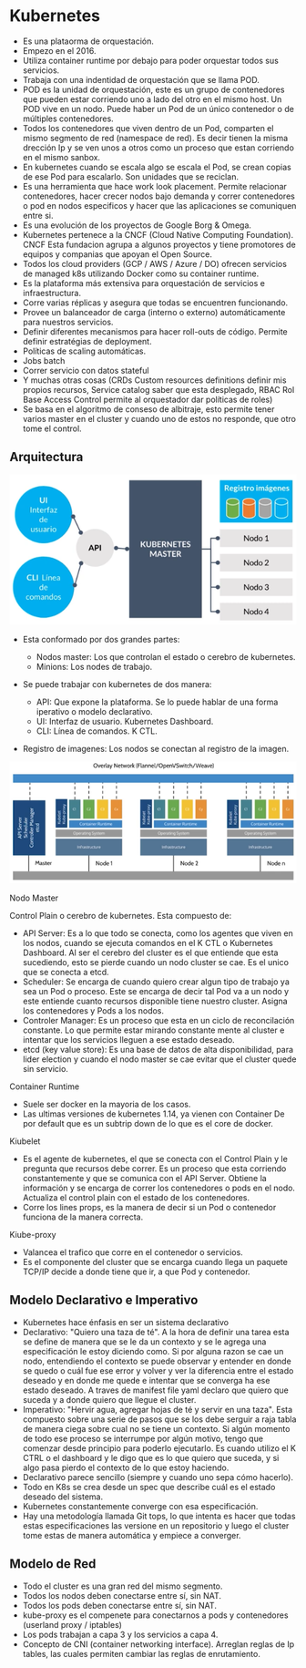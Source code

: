 # Kubernetes

* Es una plataorma de orquestación.
* Empezo en el 2016.
* Utiliza container runtime por debajo para poder orquestar todos sus servicios.
* Trabaja con una indentidad de orquestación que se llama POD.
* POD es la unidad de orquestación, este es un grupo de contenedores que pueden estar corriendo uno a lado del otro en el mismo host. Un POD vive en un nodo. Puede haber un Pod de un único contenedor o de múltiples contenedores.
*  Todos los contenedores que viven dentro de un Pod, comparten el mismo segmento de red (namespace de red). Es decir tienen la misma drección Ip y se ven unos a otros como un proceso que estan corriendo en el mismo sanbox.
* En kubernetes cuando se escala algo se escala el Pod, se crean copias de ese Pod para escalarlo. Son unidades que se reciclan.
* Es una herramienta que hace work look placement. Permite relacionar contenedores, hacer crecer nodos bajo demanda y correr contenedores o pod en nodos especificos y hacer que las aplicaciones se comuniquen entre si.
* Es una evolución de los proyectos de Google Borg & Omega.
* Kubernetes pertenece a la CNCF (Cloud Native Computing Foundation). CNCF Esta fundacion agrupa a algunos proyectos y tiene promotores de equipos y companias que apoyan el Open Source.
* Todos los cloud providers (GCP / AWS / Azure / DO) ofrecen servicios de managed k8s utilizando Docker como su container runtime.
* Es la plataforma más extensiva para orquestación de servicios e infraestructura.
* Corre varias réplicas y asegura que todas se encuentren funcionando.
* Provee un balanceador de carga (interno o externo) automáticamente para nuestros servicios.
* Definir diferentes mecanismos para hacer roll-outs de código. Permite definir estratégias de deployment.
* Políticas de scaling automáticas.
* Jobs batch
* Correr servicio con datos stateful
* Y muchas otras cosas (CRDs Custom resources definitions definir mis propios recursos, Service catalog saber que esta desplegado, RBAC Rol Base Access Control permite al orquestador dar políticas de roles)
* Se basa en el algoritmo de conseso de albitraje, esto permite tener varios master en el cluster y cuando uno de estos no responde, que otro tome el control.

## Arquitectura

![image-20201102113824599](./assets/arquitectura.png)

* Esta conformado por dos grandes partes:
  * Nodos master: Los que controlan el estado o cerebro de kubernetes.
  * Minions: Los nodes de trabajo.
* Se puede trabajar con kubernetes de dos manera:
  * API: Que expone la plataforma. Se lo puede hablar de una forma iperativo o modelo declarativo.
  * UI: Interfaz de usuario. Kubernetes Dashboard.
  * CLI: Línea de comandos. K CTL.

* Registro de imagenes: Los nodos se conectan al registro de la imagen.

![image-20201102115010005](./assets/arquitectura2.png)

Nodo Master

Control Plain o cerebro de kubernetes. Esta compuesto de:

* API Server: Es a lo que todo se conecta, como los agentes que viven en los nodos, cuando se ejecuta comandos en el K CTL o Kubernetes Dashboard. Al ser el cerebro del cluster es el que entiende que esta sucediendo, esto se pierde cuando un nodo cluster se cae. Es el unico que se conecta a etcd.
* Scheduler: Se encarga de cuando quiero crear algun tipo de trabajo ya sea un Pod o proceso. Este se encarga de decir tal Pod va a un nodo y este entiende cuanto recursos disponible tiene nuestro cluster. Asigna los contenedores y Pods a los nodos.
* Controler Manager: Es un proceso que esta en un ciclo de reconcilación constante. Lo que permite estar mirando constante mente al cluster e intentar que los servicios lleguen a ese estado deseado.
* etcd (key value store): Es una base de datos de alta disponibilidad, para lider election y cuando el nodo master se cae evitar que el cluster quede sin servicio.

Container Runtime

* Suele ser docker en la mayoria de los casos.
* Las ultimas versiones de kubernetes 1.14, ya vienen con Container De por default que es un subtrip down de lo que es el core de docker.

Kiubelet

* Es el agente de kubernetes, el que se conecta con el Control Plain y le pregunta que recursos debe correr. Es un proceso que esta corriendo constantemente y que se comunica con el API Server. Obtiene la información y se encarga de correr los contenedores o pods en el nodo. Actualiza el control plain con el estado de los contenedores.
* Corre los lines props, es la manera de decir si un Pod o contenedor funciona de la manera correcta.

Kiube-proxy

* Valancea el trafico que corre en el contenedor o servicios.
* Es el componente del cluster que se encarga cuando llega un paquete TCP/IP decide a donde tiene que ir, a que Pod y contenedor. 

## Modelo Declarativo e Imperativo

* Kubernetes hace énfasis en ser un sistema declarativo
* Declarativo: "Quiero una taza de té". A la hora de definir una tarea esta se define de manera que se le da un contexto y se le agrega una especificación le estoy diciendo como. Si por alguna razon se cae un nodo, entendiendo el contexto se puede observar y entender en donde se quedo o cuál fue ese error y volver y ver la diferencia entre el estado deseado y en donde me quede e intentar que se converga ha ese estado deseado. A traves de manifest file yaml declaro que quiero que suceda y a donde quiero que llegue el cluster.
* Imperativo: "Hervir agua, agregar hojas de té y servir en una taza". Esta compuesto sobre una serie de pasos que se los debe serguir a raja tabla de manera ciega sobre cual no se tiene un contexto. Si algún momento de todo ese proceso se interrumpe por algún motivo, tengo que comenzar desde principio para poderlo ejecutarlo. Es cuando utilizo el K CTRL o el dashboard y le digo que es lo que quiero que suceda, y si algo pasa pierdo el contexto de lo que estoy haciendo.
* Declarativo parece sencillo (siempre y cuando uno sepa cómo hacerlo).
* Todo en K8s se crea desde un spec que describe cuál es el estado deseado del sistema.
* Kubernetes constantemente converge con esa especificación.
* Hay una metodología llamada Git tops, lo que intenta es hacer que todas estas especificaciones las versione en un repositorio y luego el cluster tome estas de manera automática y empiece a converger.

## Modelo de Red

* Todo el cluster es una gran red del mismo segmento.
* Todos los nodos deben conectarse entre sí, sin NAT.
* Todos los pods deben conectarse entre sí, sin NAT.
* kube-proxy es el compenete para conectarnos a pods y contenedores (userland proxy / iptables)
* Los pods trabajan a capa 3 y los servicios a capa 4.
* Concepto de CNI (container networking interface). Arreglan reglas de Ip tables, las cuales permiten cambiar las reglas de enrutamiento.